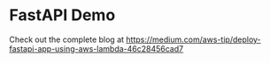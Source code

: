 # FastAPI Demo

Check out the complete blog at https://medium.com/aws-tip/deploy-fastapi-app-using-aws-lambda-46c28456cad7
